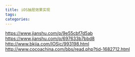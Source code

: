 ```yaml
---
title: iOS抽屉效果实现
tags:
categories:
---
```

https://www.jianshu.com/p/9e55cbf7d5ab
https://www.jianshu.com/p/697633b7bbd8
http://www.bkjia.com/IOSjc/993198.html
http://www.cocoachina.com/bbs/read.php?tid-1682712.html
